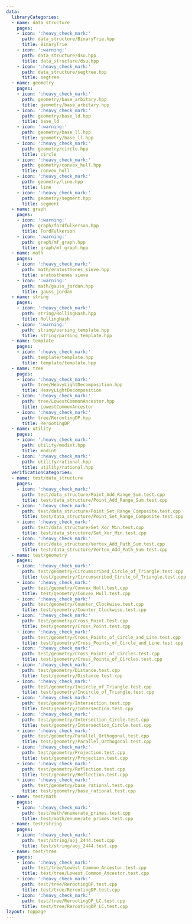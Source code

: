 ```yaml
---
data:
  libraryCategories:
  - name: data_structure
    pages:
    - icon: ':heavy_check_mark:'
      path: data_structure/BinaryTrie.hpp
      title: BinaryTrie
    - icon: ':warning:'
      path: data_structure/dsu.hpp
      title: data_structure/dsu.hpp
    - icon: ':heavy_check_mark:'
      path: data_structure/segtree.hpp
      title: segtree
  - name: geometry
    pages:
    - icon: ':heavy_check_mark:'
      path: geometry/base_arbitary.hpp
      title: geometry/base_arbitary.hpp
    - icon: ':heavy_check_mark:'
      path: geometry/base_ld.hpp
      title: base_ld
    - icon: ':warning:'
      path: geometry/base_ll.hpp
      title: geometry/base_ll.hpp
    - icon: ':heavy_check_mark:'
      path: geometry/circle.hpp
      title: circle
    - icon: ':heavy_check_mark:'
      path: geometry/convex_hull.hpp
      title: convex_hull
    - icon: ':heavy_check_mark:'
      path: geometry/line.hpp
      title: line
    - icon: ':heavy_check_mark:'
      path: geometry/segment.hpp
      title: segment
  - name: graph
    pages:
    - icon: ':warning:'
      path: graph/fordfulkerson.hpp
      title: FordFulkerson
    - icon: ':warning:'
      path: graph/mf_graph.hpp
      title: graph/mf_graph.hpp
  - name: math
    pages:
    - icon: ':heavy_check_mark:'
      path: math/eratosthenes_sieve.hpp
      title: eratosthenes sieve
    - icon: ':warning:'
      path: math/gauss_jordan.hpp
      title: gauss_jordan
  - name: string
    pages:
    - icon: ':heavy_check_mark:'
      path: string/RollingHash.hpp
      title: RollingHash
    - icon: ':warning:'
      path: string/parsing_template.hpp
      title: string/parsing_template.hpp
  - name: template
    pages:
    - icon: ':heavy_check_mark:'
      path: template/template.hpp
      title: template/template.hpp
  - name: tree
    pages:
    - icon: ':heavy_check_mark:'
      path: tree/HeavyLightDecomposition.hpp
      title: HeavyLightDecomposition
    - icon: ':heavy_check_mark:'
      path: tree/LowestCommonAncestor.hpp
      title: LowestCommonAncestor
    - icon: ':heavy_check_mark:'
      path: tree/RerootingDP.hpp
      title: RerootingDP
  - name: utility
    pages:
    - icon: ':heavy_check_mark:'
      path: utility/modint.hpp
      title: modint
    - icon: ':heavy_check_mark:'
      path: utility/rational.hpp
      title: utility/rational.hpp
  verificationCategories:
  - name: test/data_structure
    pages:
    - icon: ':heavy_check_mark:'
      path: test/data_structure/Point_Add_Range_Sum.test.cpp
      title: test/data_structure/Point_Add_Range_Sum.test.cpp
    - icon: ':heavy_check_mark:'
      path: test/data_structure/Point_Set_Range_Composite.test.cpp
      title: test/data_structure/Point_Set_Range_Composite.test.cpp
    - icon: ':heavy_check_mark:'
      path: test/data_structure/Set_Xor_Min.test.cpp
      title: test/data_structure/Set_Xor_Min.test.cpp
    - icon: ':heavy_check_mark:'
      path: test/data_structure/Vertex_Add_Path_Sum.test.cpp
      title: test/data_structure/Vertex_Add_Path_Sum.test.cpp
  - name: test/geometry
    pages:
    - icon: ':heavy_check_mark:'
      path: test/geometry/Circumscribed_Circle_of_Triangle.test.cpp
      title: test/geometry/Circumscribed_Circle_of_Triangle.test.cpp
    - icon: ':heavy_check_mark:'
      path: test/geometry/Convex_Hull.test.cpp
      title: test/geometry/Convex_Hull.test.cpp
    - icon: ':heavy_check_mark:'
      path: test/geometry/Counter_Clockwise.test.cpp
      title: test/geometry/Counter_Clockwise.test.cpp
    - icon: ':heavy_check_mark:'
      path: test/geometry/Cross_Point.test.cpp
      title: test/geometry/Cross_Point.test.cpp
    - icon: ':heavy_check_mark:'
      path: test/geometry/Cross_Points_of_Circle_and_Line.test.cpp
      title: test/geometry/Cross_Points_of_Circle_and_Line.test.cpp
    - icon: ':heavy_check_mark:'
      path: test/geometry/Cross_Points_of_Circles.test.cpp
      title: test/geometry/Cross_Points_of_Circles.test.cpp
    - icon: ':heavy_check_mark:'
      path: test/geometry/Distance.test.cpp
      title: test/geometry/Distance.test.cpp
    - icon: ':heavy_check_mark:'
      path: test/geometry/Incircle_of_Triangle.test.cpp
      title: test/geometry/Incircle_of_Triangle.test.cpp
    - icon: ':heavy_check_mark:'
      path: test/geometry/Intersection.test.cpp
      title: test/geometry/Intersection.test.cpp
    - icon: ':heavy_check_mark:'
      path: test/geometry/Intersection_Circle.test.cpp
      title: test/geometry/Intersection_Circle.test.cpp
    - icon: ':heavy_check_mark:'
      path: test/geometry/Parallel_Orthogonal.test.cpp
      title: test/geometry/Parallel_Orthogonal.test.cpp
    - icon: ':heavy_check_mark:'
      path: test/geometry/Projection.test.cpp
      title: test/geometry/Projection.test.cpp
    - icon: ':heavy_check_mark:'
      path: test/geometry/Reflection.test.cpp
      title: test/geometry/Reflection.test.cpp
    - icon: ':heavy_check_mark:'
      path: test/geometry/base_rational.test.cpp
      title: test/geometry/base_rational.test.cpp
  - name: test/math
    pages:
    - icon: ':heavy_check_mark:'
      path: test/math/enumerate_primes.test.cpp
      title: test/math/enumerate_primes.test.cpp
  - name: test/string
    pages:
    - icon: ':heavy_check_mark:'
      path: test/string/aoj_2444.test.cpp
      title: test/string/aoj_2444.test.cpp
  - name: test/tree
    pages:
    - icon: ':heavy_check_mark:'
      path: test/tree/Lowest_Common_Ancestor.test.cpp
      title: test/tree/Lowest_Common_Ancestor.test.cpp
    - icon: ':heavy_check_mark:'
      path: test/tree/RerootingDP.test.cpp
      title: test/tree/RerootingDP.test.cpp
    - icon: ':heavy_check_mark:'
      path: test/tree/RerootingDP_LC.test.cpp
      title: test/tree/RerootingDP_LC.test.cpp
layout: toppage
---
```

